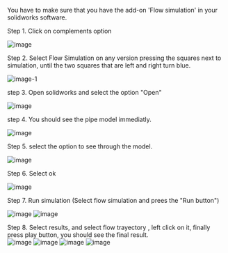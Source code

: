 You have to make sure that you have the add-on 'Flow simulation' in your solidworks software. 


Step 1. Click on complements option

![image](https://github.com/user-attachments/assets/180c6c2e-cd65-4bbf-a044-ede63f17dcd6)

Step 2. Select Flow Simulation on any version pressing the squares next to simulation, until the two squares that are left and right turn blue. 

![image-1](https://github.com/user-attachments/assets/c5859e29-8690-4108-b931-c79b198a78b9)

step 3.  Open solidworks and select the option "Open"

![image](https://github.com/user-attachments/assets/cf26f8ed-bae0-43b8-b020-8a20085972dc)

step 4. You should see the pipe model immediatly. 

![image](https://github.com/user-attachments/assets/58f30a66-ca7b-4a3e-8b29-2fee19b60390)

Step 5. select the option to see through the model. 

![image](https://github.com/user-attachments/assets/0fd0da9e-0e63-45e3-927b-f5b7a3b3ba50)

Step 6. Select ok 

![image](https://github.com/user-attachments/assets/4c629179-c257-4d8e-8363-b40c78e69df2)

Step 7. Run simulation (Select flow simulation and prees the "Run button")

![image](https://github.com/user-attachments/assets/8a1b26d2-591c-48e7-9e11-94b9fe88715a)
![image](https://github.com/user-attachments/assets/351309c8-e39e-4540-ad86-cfff5c8834c6)


Step 8. Select results, and select flow trayectory , left click on it, finally press play button, you should see the final result.  
![image](https://github.com/user-attachments/assets/68e2a199-8009-4cb2-b70b-cbd86e1cfc2f)
![image](https://github.com/user-attachments/assets/243e1050-f9ee-4d68-bce6-adb01b449048)
![image](https://github.com/user-attachments/assets/efb0868d-29c9-4d0f-8e4f-de7971b7d09c)
![image](https://github.com/user-attachments/assets/90143122-0c9d-430a-946e-02c2c62de043)





